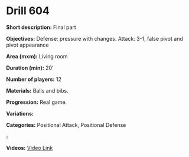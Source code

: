 # Drill 604

**Short description:**
Final part

**Objectives:**
Defense: pressure with changes. Attack: 3-1, false pivot and pivot appearance

**Area (mxm):**
Living room

**Duration (min):**
20'

**Number of players:**
12

**Materials:**
Balls and bibs.

**Progression:**
Real game.

**Variations:**


**Categories:**
Positional Attack, Positional Defense

**:**


**Videos:**
[Video Link](https://www.youtube.com/embed/r1UcHyAJ1ko)

